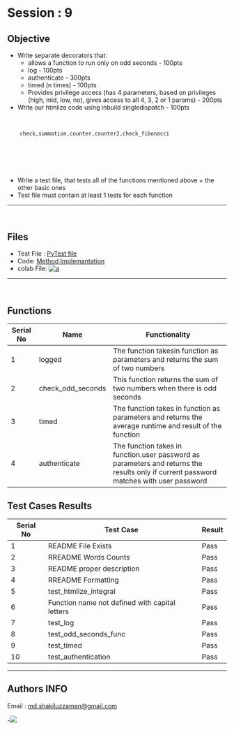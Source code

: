 # Session : 9

## Objective


- Write separate decorators that:
  - allows a function to run only on odd seconds - 100pts
  - log - 100pts
  -  authenticate - 300pts
  -  timed (n times) - 100pts
  -  Provides privilege access (has 4 parameters, based on privileges (high, mid, low, no), gives access to all 4, 3, 2 or 1 params) - 200pts
- Write our htmlize code using inbuild singledispatch - 100pts


&nbsp;
``` html 
    check,summation,counter,counter2,check_fibonacci
                            
                            
                          

```
&nbsp;
- Write a test file, that tests all of the functions mentioned above + the other basic ones 
- Test file must contain at least 1 tests for each function


---
&nbsp;
## Files
 - Test File : [PyTest file](https://github.com/Shakil-1501/Session8/blob/master/test_session8.py)
 - Code: [Method Implemantation](https://github.com/Shakil-1501/Session8/blob/master/session8.py)
 - colab File: [![a](https://github.com/jagatabhay/TSAI/blob/master/openincolablogo.JPG)](https://colab.research.google.com/drive/18aU2U-RO4w09l7RJYoCtJ0XVF5-xOjqv?usp=sharing)
&nbsp;
---
&nbsp;

## Functions
| Serial No  | Name | Functionality |
| ---------- | --------- | ------ |
| 1 | logged |The function takesin function as parameters and returns the sum of  two numbers|  
| 2 | check_odd_seconds | This function returns the sum of two numbers when there is odd seconds  |
| 3 | timed |The function takes in function as parameters and returns the average runtime and result of the function  |
| 4 | authenticate | The function takes in function.user password  as parameters and returns the results only if current password matches with user password |


## Test Cases Results
| Serial No  | Test Case | Result |
| ---------- | --------- | ------ |
| 1 | README File Exists | Pass |
| 2 | RREADME Words Counts | Pass |
| 3 | README proper description | Pass |
| 4 | RREADME Formatting | Pass |
| 5 |test_htmlize_integral  | Pass |
| 6 | Function name not defined with capital letters | Pass |
| 7 | test_log | Pass |
| 8 | test_odd_seconds_func | Pass |
| 9 | test_timed | Pass |
| 10 | test_authentication | Pass | 

---

## Authors INFO
   
   Email : md.shakiluzzaman@gmail.com
   
   -[![](https://github.com/jagatabhay/TSAI/blob/master/logo.png)](https://www.linkedin.com/in/md-shakiluzzaman-894707129/)
